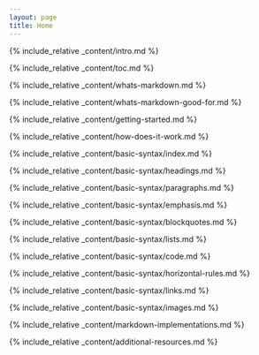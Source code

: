 ```yaml
---
layout: page
title: Home
---
```


{% include_relative _content/intro.md %}

{% include_relative _content/toc.md %}

{% include_relative _content/whats-markdown.md %}

{% include_relative _content/whats-markdown-good-for.md %}

{% include_relative _content/getting-started.md %}

{% include_relative _content/how-does-it-work.md %}

{% include_relative _content/basic-syntax/index.md %}

{% include_relative _content/basic-syntax/headings.md %}

{% include_relative _content/basic-syntax/paragraphs.md %}

{% include_relative _content/basic-syntax/emphasis.md %}

{% include_relative _content/basic-syntax/blockquotes.md %}

{% include_relative _content/basic-syntax/lists.md %}

{% include_relative _content/basic-syntax/code.md %}

{% include_relative _content/basic-syntax/horizontal-rules.md %}

{% include_relative _content/basic-syntax/links.md %}

{% include_relative _content/basic-syntax/images.md %}

{% include_relative _content/markdown-implementations.md %}

{% include_relative _content/additional-resources.md %}

